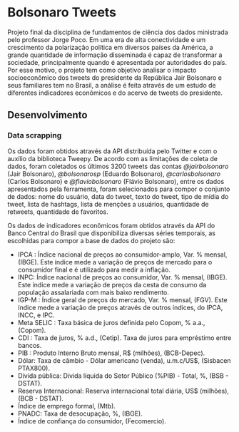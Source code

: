 # Bolsonaro Tweets
Projeto final da disciplina de fundamentos de ciência dos dados ministrada pelo professor Jorge Poco. Em uma era de alta conectividade e um crescimento da polarização política em diversos países da América, a grande quantidade de informação disseminada é capaz de transformar a sociedade, principalmente quando é apresentada por autoridades do país. Por esse motivo, o projeto tem como objetivo analisar o impacto socioeconômico dos tweets do presidente da República Jair Bolsonaro e seus familiares tem no Brasil, a análise é feita através de um estudo de diferentes indicadores econômicos e do acervo de tweets do presidente.

## Desenvolvimento
### Data scrapping
Os dados foram obtidos através da API distribuída pelo Twitter e com o auxílio da biblioteca Tweepy. De acordo com as limitações de coleta de dados, foram coletados os últimos 3200 tweets das contas _@jairbolsonaro_ (Jair Bolsonaro), _@bolsonarosp_ (Eduardo Bolsonaro), _@carlosbolsonaro_ (Carlos Bolsonaro) e _@flaviobolsonaro_ (Flávio Bolsonaro), entre os dados apresentados pela ferramenta, foram selecionados para compor o conjunto de dados: nome do usuário, data do tweet, texto do tweet, tipo de mídia do tweet, lista de hashtags, lista de menções a usuários, quantidade de retweets, quantidade de favoritos.

Os dados de indicadores econômicos foram obtidos através da API do Banco Central do Brasil que disponibiliza diversas séries temporais, as escolhidas para compor a base de dados do projeto são:
- IPCA : Índice nacional de preços ao consumidor-amplo, Var. % mensal, (IBGE). Este índice mede a variação de preços de mercado para o consumidor final e é utilizado para medir a inflação.
- INPC: Índice nacional de preços ao consumidor, Var. % mensal, (IBGE). Este índice mede a variação de preços da cesta de consumo da população assalariada com mais baixo rendimento.
- IGP-M : Índice geral de preços do mercado, Var. % mensal, (FGV). Este índice mede a variação de preços através de outros índices, do IPCA, INCC, e IPC.
- Meta SELIC : Taxa básica de juros definida pelo Copom, % a.a., (Copom).
- CDI : Taxa de juros, % a.d., (Cetip). Taxa de juros para empréstimo entre bancos.
- PIB : Produto Interno Bruto mensal, R$ (milhões), (BCB-Depec). 
- Dólar: Taxa de câmbio - Dólar americano (venda), u.m.c/US$, (Sisbacen PTAX800).
- Dívida pública: Dívida líquida do Setor Público (%PIB) - Total, %, (BSB - DSTAT).
- Reserva Internacional: Reserva internacional total diária, US$ (milhões), (BCB - DSTAT). 
- Índice de emprego formal, (Mtb).
- PNADC: Taxa de desocupação, %, (IBGE). 
- Índice de confiança do consumidor, (Fecomercio).
	
